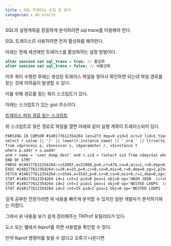 ```yaml
---
title : SQL 트레이스 수집 및 분석
categories : db oracle
---
```


SQL의 실행계획을 정밀하게 분석하려면 sql trace를 이용해야 한다.

SQL 트레이스르 사용하려면 먼저 활성화를 해야한다.

아래는 현재 세션에만 트레이스를 활성화하는 설정 방법이다.

```sql
alter session set sql_trace = true; // 활성화 
alter session set sql_trace = false; // 비활성화 
```

이후 쿼리 수행한 후에는 생성된 트레이스 파일을 찾아서 확인하면 되는데 파일 경로를 찾는 것에 어려움이 발생할 수 있다. 

이를 위해 경로를 찾는 쿼리 스크립트가 있다. 

아래는 스크립트가 있는 gist 주소이다.

[트레이스 파일 경로 찾는 스크립트](https://gist.github.com/jskpubller86/d215f699c8bc9ed3acce03db35386fe0)


위 스크립트로 찾은 경로로 파일을 열면 아래와 같이 실행 계획이 트레이스되어 있다. 

```txt
PARSING IN CURSOR #140177612354264 len=273 dep=0 uid=5 oct=3 lid=5 tim=1694240705176463 hv=2467177394 ad='7c900ee8' sqlid='dpb7tfa9hw8xk'
select r.value || '/' || lower(t.instance_name) || '_ora_' || ltrim(to_char(p.spid)) || '.trc' trace_file
from v$process p, v$session s, v$parameter r, v$instance t
where p.addr = s.paddr
and r.name = 'user_dump_dest' and s.sid = (select sid from v$mystat where rownum = 1)
END OF STMT
PARSE #140177612354264:c=52007,e=52008,p=0,cr=474,cu=6,mis=1,r=0,dep=0,og=1,plh=1532885003,tim=1694240705176462
EXEC #140177612354264:c=26,e=25,p=0,cr=0,cu=0,mis=0,r=0,dep=0,og=1,plh=1532885003,tim=1694240705176536
FETCH #140177612354264:c=3544,e=3543,p=0,cr=0,cu=0,mis=0,r=1,dep=0,og=1,plh=1532885003,tim=1694240705180126
STAT #140177612354264 id=1 cnt=1 pid=0 pos=1 obj=0 op='HASH JOIN  (cr=0 pr=0 pw=0 time=3510 us cost=1 size=2315 card=1)'
STAT #140177612354264 id=2 cnt=1 pid=1 pos=1 obj=0 op='NESTED LOOPS  (cr=0 pr=0 pw=0 time=3166 us cost=1 size=2269 card=1)'
STAT #140177612354264 id=3 cnt=25 pid=2 pos=1 obj=0 op='NESTED LOOPS  (cr=0 pr=0 pw=0 time=2092 us cost=1 size=2211 card=1)'
```

깊게 공부한 전문가라면 위 내용을 빠르게 분석할 수 있지만 일반 개발자가 분석하기에는 어렵다. 

그래서 위 내용을 보기 쉽게 정리해주는 TKProf 유틸리티가 있다. 

도스 또는 쉘에서 tkprof를 치면 사용법을 확인할 수 있다.

만약 tkprof 명령어를 찾을 수 없다고 오류가 나온다면  
